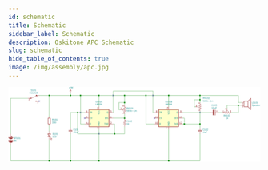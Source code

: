 ```yaml
---
id: schematic
title: Schematic
sidebar_label: Schematic
description: Oskitone APC Schematic
slug: schematic
hide_table_of_contents: true
image: /img/assembly/apc.jpg
---
```


[![APC Schematic](/img/schematic.svg)](/img/schematic.svg)
